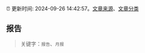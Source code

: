 :alarm_clock: 更新时间: 2024-09-26 14:42:57。[文章来源](/README.md)、[文章分类](/TAGS.md)

## 报告


> 关键字：`报告`、`月报`



